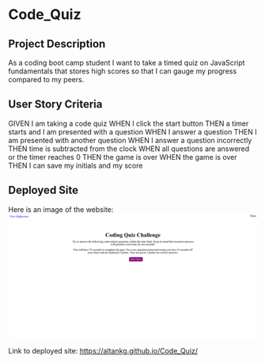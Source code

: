 # Code_Quiz

## Project Description

As a coding boot camp student I want to take a timed quiz on JavaScript fundamentals that stores high scores so that I can gauge my progress compared to my peers.

## User Story Criteria

GIVEN I am taking a code quiz
WHEN I click the start button
THEN a timer starts and I am presented with a question
WHEN I answer a question
THEN I am presented with another question
WHEN I answer a question incorrectly
THEN time is subtracted from the clock
WHEN all questions are answered or the timer reaches 0
THEN the game is over
WHEN the game is over
THEN I can save my initials and my score

## Deployed Site

Here is an image of the website:
![An image of the code quiz page](assets/images/Code_Quiz-1.png)

Link to deployed site: https://altankg.github.io/Code_Quiz/
